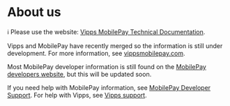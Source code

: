 <!-- START_METADATA
---
title: About Vipps MobilePay
sidebar_label: About us
sidebar_position: 100
pagination_next: null
pagination_prev: null
---
END_METADATA -->

# About us

<!-- START_COMMENT -->

ℹ️ Please use the website:
[Vipps MobilePay Technical Documentation](https://vippsas.github.io/vipps-developer-docs/).

<!-- END_COMMENT -->

Vipps and MobilePay have recently merged so the information is still under development. For more information, see [vippsmobilepay.com](https://vippsmobilepay.com/#about).

Most MobilePay developer information is still found on the
[MobilePay developers website](https://developer.mobilepay.dk/), but this will be updated soon.

If you need help with MobilePay information, see [MobilePay Developer Support](https://developer.mobilepay.dk/docs/support). For help with Vipps, see [Vipps support](contact.md#vipps-support).
